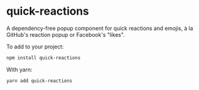 # quick-reactions
A dependency-free popup component for quick reactions and emojis, à la GitHub's reaction popup or Facebook's "likes".

To add to your project:
```sh
npm install quick-reactions
```
With yarn:
```sh
yarn add quick-reactions
```

